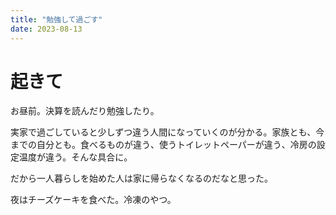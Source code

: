 ```yaml
---
title: "勉強して過ごす"
date: 2023-08-13
---
```


# 起きて
お昼前。決算を読んだり勉強したり。

実家で過ごしていると少しずつ違う人間になっていくのが分かる。家族とも、今までの自分とも。食べるものが違う、使うトイレットペーパーが違う、冷房の設定温度が違う。そんな具合に。

だから一人暮らしを始めた人は家に帰らなくなるのだなと思った。

夜はチーズケーキを食べた。冷凍のやつ。